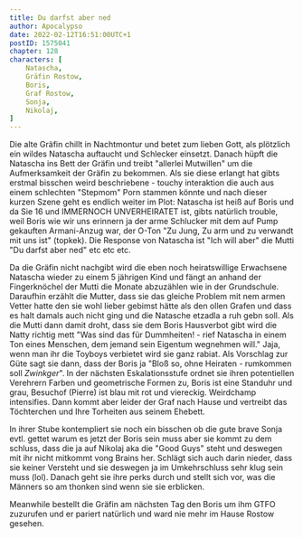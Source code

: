 ```yaml
---
title: Du darfst aber ned
author: Apocalypso
date: 2022-02-12T16:51:00UTC+1
postID: 1575041
chapter: 128
characters: [ 
    Natascha, 
    Gräfin Rostow, 
    Boris, 
    Graf Rostow,
    Sonja,
    Nikolaj,
]
---
```

Die alte Gräfin chillt in Nachtmontur und betet zum lieben Gott, als plötzlich ein wildes Natascha auftaucht und Schlecker einsetzt. Danach hüpft die Natascha ins Bett der Gräfin und treibt "allerlei Mutwillen" um die Aufmerksamkeit der Gräfin zu bekommen. Als sie diese erlangt hat gibts erstmal bisschen weird beschriebene - touchy interaktion die auch aus einem schlechten "Stepmom" Porn stammen könnte und nach dieser kurzen Szene geht es endlich weiter im Plot: Natascha ist heiß auf Boris und da Sie 16 und IMMERNOCH UNVERHEIRATET ist, gibts natürlich trouble, weil Boris wie wir uns erinnern ja der arme Schlucker mit dem auf Pump gekauften Armani-Anzug war, der O-Ton "Zu Jung, Zu arm und zu verwandt mit uns ist" (topkek). Die Response von Natascha ist "Ich will aber" die Mutti "Du darfst aber ned" etc etc etc.

Da die Gräfin nicht nachgibt wird die eben noch heiratswillige Erwachsene Natascha wieder zu einem 5 jährigen Kind und fängt an anhand der Fingerknöchel der Mutti die Monate abzuzählen wie in der Grundschule. Daraufhin erzählt die Mutter, dass sie das gleiche Problem mit nem armen Vetter hatte den sie wohl lieber gebimst hätte als den ollen Grafen und dass es halt damals auch nicht ging und die Natasche etzadla a ruh gebn soll. Als die Mutti dann damit droht, dass sie dem Boris Hausverbot gibt wird die Natty richtig mett "Was sind das für Dummheiten! - rief Natascha in einem Ton eines Menschen, dem jemand sein Eigentum wegnehmen will." Jaja, wenn man ihr die Toyboys verbietet wird sie ganz rabiat. Als Vorschlag zur Güte sagt sie dann, dass der Boris ja "Bloß so, ohne Heiraten - rumkommen soll *Zwinkger*". In der nächsten Eskalationsstufe ordnet sie ihren potentiellen Verehrern Farben und geometrische Formen zu, Boris ist eine Standuhr und grau, Besuchof (Pierre) ist blau mit rot und viereckig. Weirdchamp intensifies. Dann kommt aber leider der Graf nach Hause und vertreibt das Töchterchen und Ihre Torheiten aus seinem Ehebett.

In ihrer Stube kontempliert sie noch ein bisschen ob die gute brave Sonja evtl. gettet warum es jetzt der Boris sein muss aber sie kommt zu dem schluss, dass die ja auf Nikolaj aka die "Good Guys" steht und deswegen mit ihr nicht mitkommt vong Brains her. Schlägt sich auch darin nieder, dass sie keiner Versteht und sie deswegen ja im Umkehrschluss sehr klug sein muss (lol). Danach geht sie ihre perks durch und stellt sich vor, was die Männers so am thonken sind wenn sie sie erblicken.

Meanwhile bestellt die Gräfin am nächsten Tag den Boris um ihm GTFO zuzurufen und er pariert natürlich und ward nie mehr im Hause Rostow gesehen.